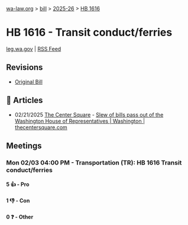 [wa-law.org](/) > [bill](/bill/) > [2025-26](/bill/2025-26/) > [HB 1616](/bill/2025-26/hb/1616/)

# HB 1616 - Transit conduct/ferries
[leg.wa.gov](https://app.leg.wa.gov/billsummary?BillNumber=1616&Year=2025&Initiative=false) | [RSS Feed](./rss.xml)

## Revisions
* [Original Bill](1/)

## 📰 Articles
* 02/21/2025 [The Center Square](/org/the_center_square/) - [Slew of bills pass out of the Washington House of Representatives | Washington | thecentersquare.com](https://www.thecentersquare.com/washington/article_67329b24-eff2-11ef-8f14-c7be1b7a4b31.html#:~:text=House%20Bill%201616)

## Meetings
### Mon 02/03 04:00 PM - Transportation (TR): HB 1616 Transit conduct/ferries
#### 5 👍 - Pro

#### 1 👎 - Con

#### 0 ❓ - Other
